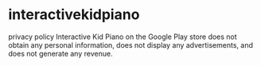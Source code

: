 # interactivekidpiano
privacy policy
Interactive Kid Piano on the Google Play store does not obtain any personal information, does not display any advertisements, and does not generate any revenue.
